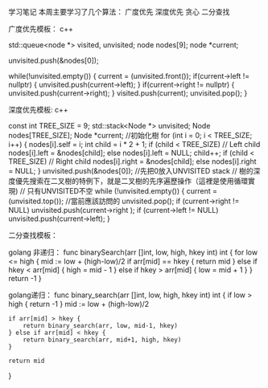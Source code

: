 学习笔记
本周主要学习了几个算法：
广度优先
深度优先
贪心
二分查找

广度优先模板：
c++

std::queue<node *> visited, unvisited;
node nodes[9];
node *current;

unvisited.push(&nodes[0]);

while(!unvisited.empty()) {
	current = (unvisited.front());
	if(current->left != nullptr) {
		unvisited.push(current->left);
	}
	if(current->right != nullptr) {
		unvisited.push(current->right);
	}
	visited.push(current);
	unvisited.pop();
}

深度优先模板:
c++

const int TREE_SIZE = 9;
std::stack<Node *> unvisited;
Node nodes[TREE_SIZE];
Node *current;
//初始化樹
for (int i = 0; i < TREE_SIZE; i++) {
	nodes[i].self = i;
	int child = i * 2 + 1;
	if (child < TREE_SIZE) // Left child
		nodes[i].left = &nodes[child];
	else
		nodes[i].left = NULL;
	child++;
	if (child < TREE_SIZE) // Right child
		nodes[i].right = &nodes[child];
	else
		nodes[i].right = NULL;
} 
unvisited.push(&nodes[0]); //先把0放入UNVISITED stack
// 樹的深度優先搜索在二叉樹的特例下，就是二叉樹的先序遍歷操作（這裡是使用循環實現)
// 只有UNVISITED不空
while (!unvisited.empty()) {
	current = (unvisited.top()); //當前應該訪問的
	unvisited.pop();
	if (current->right != NULL)
	unvisited.push(current->right );
	if (current->left != NULL)
	unvisited.push(current->left);
}

二分查找模板：

golang 非递归：
func binarySearch(arr []int, low, high, hkey int) int {
	for low <= high {
		mid := low + (high-low)/2
		if arr[mid] == hkey {
			return mid
		} else if hkey < arr[mid] {
			high = mid - 1
		} else if hkey > arr[mid] {
			low = mid + 1
		}
	}
	return -1
}

golang递归：
func binary_search(arr []int, low, high, hkey int) int {
	if low > high {
		return -1
	}
	mid := low + (high-low)/2

	if arr[mid] > hkey {
		return binary_search(arr, low, mid-1, hkey)
	} else if arr[mid] < hkey {
		return binary_search(arr, mid+1, high, hkey)
	}

	return mid
}
